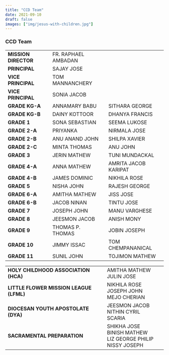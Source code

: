 ```yaml
---
title: "CCD Team"
date: 2021-09-10
draft: false
images: ["img/jesus-with-children.jpg"]
---
```


### CCD Team

<table>
<tr><td> <b>MISSION DIRECTOR</b> </td> <td>FR. RAPHAEL AMBADAN</td><td></td></tr>
<tr><td> <b>PRINCIPAL</b> </td> <td>SAJAY JOSE</td><td></td></tr>
<tr><td> <b>VICE PRINCIPAL</b> </td> <td>TOM MANNANCHERY</td><td></td></tr>
<tr><td> <b>VICE PRINCIPAL</b> </td> <td>SONIA JACOB</td><td></td></tr>
<tr><td> <b>GRADE KG-A</b> </td> <td>ANNAMARY BABU</td> <td>SITHARA GEORGE</td></tr>
<tr><td> <b>GRADE KG-B</b> </td> <td>DAINY KOTTOOR</td> <td>DHANYA FRANCIS</td></tr>
<tr><td> <b>GRADE 1</b> </td> <td>SONA SEBASTIAN</td> <td>SEEMA LUKOSE</td></tr>
<tr><td> <b>GRADE 2-A</b> </td> <td>PRIYANKA</td> <td>NIRMALA JOSE</td></tr>
<tr><td> <b>GRADE 2-B</b> </td> <td>ANU ANAND JOHN</td> <td>SHILPA XAVIER</td></tr>
<tr><td> <b>GRADE 2-C</b> </td> <td>MINTA THOMAS</td> <td>ANU JOHN</td></tr>
<tr><td> <b>GRADE 3</b> </td> <td>JERIN MATHEW</td> <td>TUNI MUNDACKAL</td></tr>
<tr><td> <b>GRADE 4-A</b> </td> <td>ANNA MATHEW</td> <td>AMRITA JACOB KARIPAT</td></tr>
<tr><td> <b>GRADE 4-B</b> </td> <td>JAMES DOMINIC</td> <td>NIKHILA ROSE</td></tr>
<tr><td> <b>GRADE 5</b> </td> <td>NISHA JOHN</td> <td>RAJESH GEORGE</td></tr>
<tr><td> <b>GRADE 6-A</b> </td> <td>AMITHA MATHEW</td> <td>JISS JOSE</td></tr>
<tr><td> <b>GRADE 6-B</b> </td> <td>JACOB NINAN</td> <td>TINTU JOSE</td></tr>
<tr><td> <b>GRADE 7</b> </td> <td>JOSEPH JOHN</td> <td>MANU VARGHESE</td></tr>
<tr><td> <b>GRADE 8</b> </td> <td>JEESMON JACOB</td> <td>ANISH MONY</td></tr>
<tr><td> <b>GRADE 9</b> </td> <td>THOMAS P. THOMAS</td> <td>JOBIN JOSEPH</td></tr>
<tr><td> <b>GRADE 10</b> </td> <td>JIMMY ISSAC</td> <td>TOM CHEMPANANICAL</td></tr>
<tr><td> <b>GRADE 11</b> </td> <td>SUNIL JOHN</td> <td>TOJIMON MATHEW</td></tr>
</table>

<table>
<tr><td> <b>HOLY CHILDHOOD ASSOCIATION (HCA)</b> </td> <td>AMITHA MATHEW <br> JULIN JOSE </td><td></td></tr>
<tr><td> <b>LITTLE FLOWER MISSION LEAGUE (LFML)</b> </td> <td>NIKHILA ROSE <br> JOSEPH JOHN <br> MEJO CHERIAN </td><td></td></tr>
<tr><td> <b>DIOCESAN YOUTH APOSTOLATE (DYA)</b> </td> <td>JEESMON JACOB <br> NITHIN CYRIL SCARIA </td><td></td></tr>
<tr><td> <b>SACRAMENTAL PREPARATION</b> </td> <td>SHIKHA JOSE <br> BINISH MATHEW <br> LIZ GEORGE PHILIP <br> NISSY JOSEPH </td><td></td></tr>
</table>
